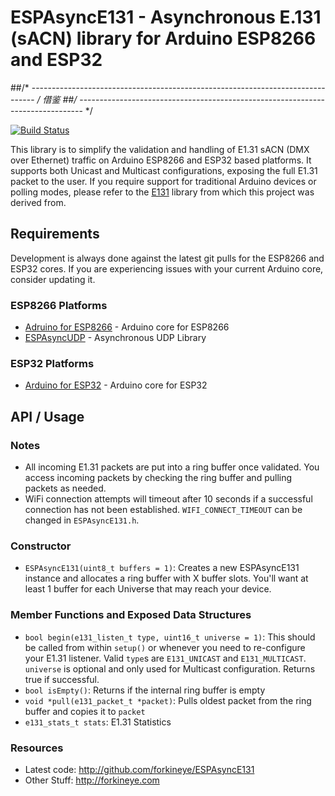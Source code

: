 # ESPAsyncE131 - Asynchronous E.131 (sACN) library for Arduino ESP8266 and ESP32

##/* ------------------------------------------------------------------------------- */
                                    借鉴
##/* ------------------------------------------------------------------------------- */

[![Build Status](https://travis-ci.org/forkineye/ESPAsyncE131.svg?branch=master)](https://travis-ci.org/forkineye/ESPAsyncE131)

This library is to simplify the validation and handling of E1.31 sACN (DMX over Ethernet) traffic on Arduino ESP8266 and ESP32 based platforms.  It supports both Unicast and Multicast configurations, exposing the full E1.31 packet to the user.  If you require support for traditional Arduino devices or polling modes, please refer to the [E131](https://github.com/forkineye/E131) library from which this project was derived from.

## Requirements

Development is always done against the latest git pulls for the ESP8266 and ESP32 cores.  If you are experiencing issues with your current Arduino core, consider updating it.

### ESP8266 Platforms

- [Adruino for ESP8266](https://github.com/esp8266/Arduino) - Arduino core for ESP8266
- [ESPAsyncUDP](https://github.com/me-no-dev/ESPAsyncUDP) - Asynchronous UDP Library

### ESP32 Platforms

- [Arduino for ESP32](https://github.com/espressif/arduino-esp32) - Arduino core for ESP32

## API / Usage

### Notes

- All incoming E1.31 packets are put into a ring buffer once validated.  You access incoming packets by checking the ring buffer and pulling packets as needed.
- WiFi connection attempts will timeout after 10 seconds if a successful connection has not been established.  ```WIFI_CONNECT_TIMEOUT``` can be changed in ```ESPAsyncE131.h```.

### Constructor

- ```ESPAsyncE131(uint8_t buffers = 1)```: Creates a new ESPAsyncE131 instance and allocates a ring buffer with X buffer slots.  You'll want at least 1 buffer for each Universe that may reach your device.

### Member Functions and Exposed Data Structures

- ```bool begin(e131_listen_t type, uint16_t universe = 1)```: This should be called from within ```setup()``` or whenever you need to re-configure your E1.31 listener.  Valid ```type```s are ```E131_UNICAST``` and ```E131_MULTICAST```.  ```universe``` is optional and only used for Multicast configuration.  Returns true if successful.
- ```bool isEmpty()```:  Returns if the internal ring buffer is empty
- ```void *pull(e131_packet_t *packet)```: Pulls oldest packet from the ring buffer and copies it to ```packet```
- ```e131_stats_t stats```: E1.31 Statistics

### Resources

- Latest code: <http://github.com/forkineye/ESPAsyncE131>
- Other Stuff: <http://forkineye.com>
